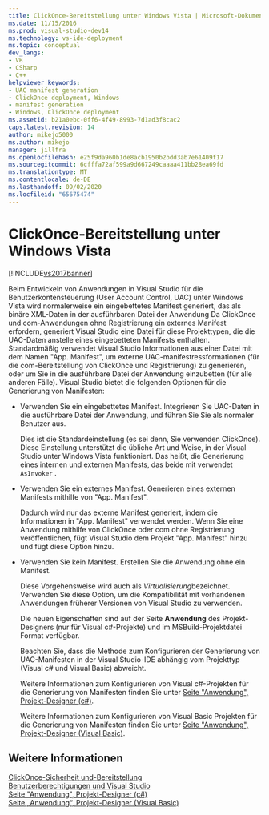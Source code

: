 ```yaml
---
title: ClickOnce-Bereitstellung unter Windows Vista | Microsoft-Dokumentation
ms.date: 11/15/2016
ms.prod: visual-studio-dev14
ms.technology: vs-ide-deployment
ms.topic: conceptual
dev_langs:
- VB
- CSharp
- C++
helpviewer_keywords:
- UAC manifest generation
- ClickOnce deployment, Windows
- manifest generation
- Windows, ClickOnce deployment
ms.assetid: b21a0ebc-0ff6-4f49-8993-7d1ad3f8cac2
caps.latest.revision: 14
author: mikejo5000
ms.author: mikejo
manager: jillfra
ms.openlocfilehash: e25f9da960b1de8acb1950b2bdd3ab7e61409f17
ms.sourcegitcommit: 6cfffa72af599a9d667249caaaa411bb28ea69fd
ms.translationtype: MT
ms.contentlocale: de-DE
ms.lasthandoff: 09/02/2020
ms.locfileid: "65675474"
---
```

# <a name="clickonce-deployment-on-windows-vista"></a>ClickOnce-Bereitstellung unter Windows Vista
[!INCLUDE[vs2017banner](../includes/vs2017banner.md)]

Beim Entwickeln von Anwendungen in Visual Studio für die Benutzerkontensteuerung (User Account Control, UAC) unter Windows Vista wird normalerweise ein eingebettetes Manifest generiert, das als binäre XML-Daten in der ausführbaren Datei der Anwendung Da ClickOnce und com-Anwendungen ohne Registrierung ein externes Manifest erfordern, generiert Visual Studio eine Datei für diese Projekttypen, die die UAC-Daten anstelle eines eingebetteten Manifests enthalten. Standardmäßig verwendet Visual Studio Informationen aus einer Datei mit dem Namen "App. Manifest", um externe UAC-manifestressformationen (für die com-Bereitstellung von ClickOnce und Registrierung) zu generieren, oder um Sie in die ausführbare Datei der Anwendung einzubetten (für alle anderen Fälle). Visual Studio bietet die folgenden Optionen für die Generierung von Manifesten:  
  
- Verwenden Sie ein eingebettetes Manifest. Integrieren Sie UAC-Daten in die ausführbare Datei der Anwendung, und führen Sie Sie als normaler Benutzer aus.  
  
   Dies ist die Standardeinstellung (es sei denn, Sie verwenden ClickOnce). Diese Einstellung unterstützt die übliche Art und Weise, in der Visual Studio unter Windows Vista funktioniert. Das heißt, die Generierung eines internen und externen Manifests, das beide mit verwendet `AsInvoker` .  
  
- Verwenden Sie ein externes Manifest. Generieren eines externen Manifests mithilfe von "App. Manifest".  
  
   Dadurch wird nur das externe Manifest generiert, indem die Informationen in "App. Manifest" verwendet werden. Wenn Sie eine Anwendung mithilfe von ClickOnce oder com ohne Registrierung veröffentlichen, fügt Visual Studio dem Projekt "App. Manifest" hinzu und fügt diese Option hinzu.  
  
- Verwenden Sie kein Manifest. Erstellen Sie die Anwendung ohne ein Manifest.  
  
   Diese Vorgehensweise wird auch als *Virtualisierung*bezeichnet. Verwenden Sie diese Option, um die Kompatibilität mit vorhandenen Anwendungen früherer Versionen von Visual Studio zu verwenden.  
  
  Die neuen Eigenschaften sind auf der Seite **Anwendung** des Projekt-Designers (nur für Visual c#-Projekte) und im MSBuild-Projektdatei Format verfügbar.  
  
  Beachten Sie, dass die Methode zum Konfigurieren der Generierung von UAC-Manifesten in der Visual Studio-IDE abhängig vom Projekttyp (Visual c# und Visual Basic) abweicht.  
  
  Weitere Informationen zum Konfigurieren von Visual c#-Projekten für die Generierung von Manifesten finden Sie unter [Seite "Anwendung", Projekt-Designer (c#)](../ide/reference/application-page-project-designer-csharp.md).  
  
  Weitere Informationen zum Konfigurieren von Visual Basic Projekten für die Generierung von Manifesten finden Sie unter [Seite "Anwendung", Projekt-Designer (Visual Basic)](../ide/reference/application-page-project-designer-visual-basic.md).  
  
## <a name="see-also"></a>Weitere Informationen  
 [ClickOnce-Sicherheit und-Bereitstellung](../deployment/clickonce-security-and-deployment.md)   
 [Benutzerberechtigungen und Visual Studio](https://msdn.microsoft.com/d5c55084-1e7b-4b61-b478-137db01c0fc0)   
 [Seite "Anwendung", Projekt-Designer (c#)](../ide/reference/application-page-project-designer-csharp.md)   
 [Seite „Anwendung“, Projekt-Designer (Visual Basic)](../ide/reference/application-page-project-designer-visual-basic.md)
